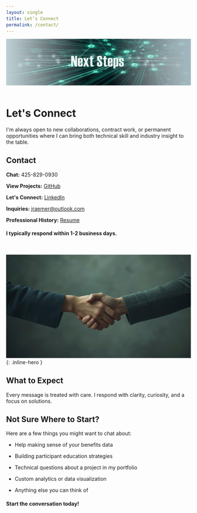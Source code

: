 ```yaml
---
layout: single
title: Let’s Connect
permalink: /contact/
---
```


<div class="hero-image">
  <img src="/assets/images/contact_top_page.jpg" alt="Next Steps">
</div>

<br>

# Let's Connect

I'm always open to new collaborations, contract work, or permanent opportunities where I can bring both technical skill and industry insight to the table.

## Contact

**Chat:** 425-829-0930
 
**View Projects:** [GitHub](https://github.com/JerricaRaemer)
 
**Let's Connect:** [LinkedIn](https://www.linkedin.com/in/jerrica-raemer/)

**Inquiries:** jraemer@outlook.com

**Professional History:** [Resume](https://jerricaraemer.github.io/)

#### I typically respond within 1-2 business days.

<br>

![Handshake](/assets/images/contact_page_1.jpg){: .inline-hero }

## What to Expect

Every message is treated with care. I respond with clarity, curiosity, and a focus on solutions.
 
## Not Sure Where to Start?

Here are a few things you might want to chat about:
 
* Help making sense of your benefits data
 
* Building participant education strategies
 
* Technical questions about a project in my portfolio
 
* Custom analytics or data visualization
 
* Anything else you can think of

#### Start the conversation today!


